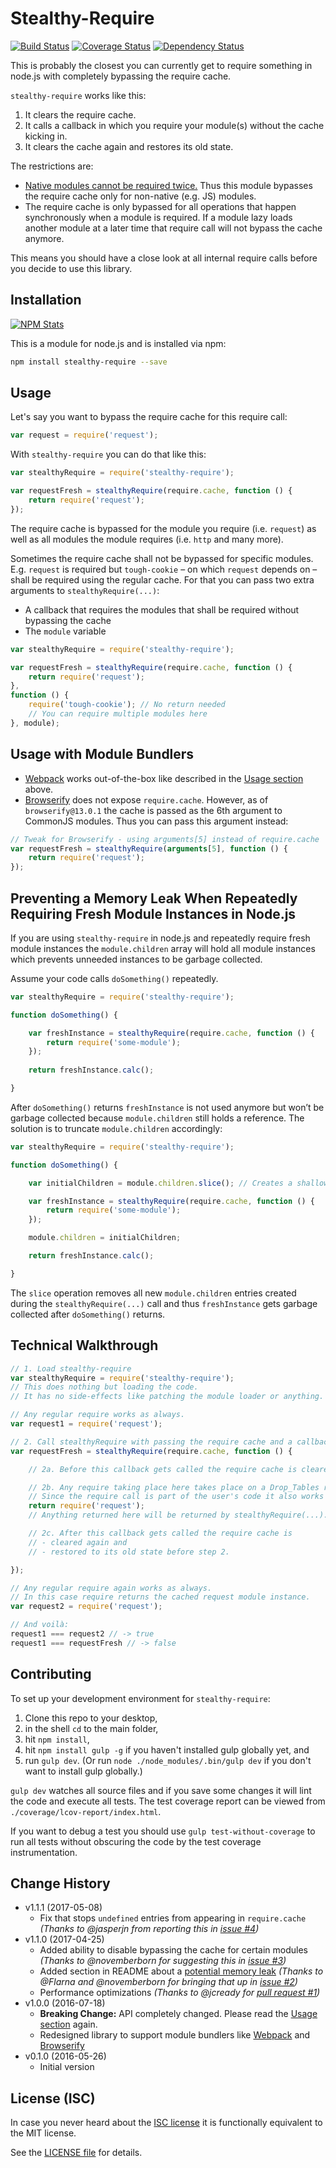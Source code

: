 # Stealthy-Require

[![Build Status](https://img.shields.io/travis/analog-nico/stealthy-require/master.svg?style=flat-square)](https://travis-ci.org/analog-nico/stealthy-require)
[![Coverage Status](https://img.shields.io/coveralls/analog-nico/stealthy-require.svg?style=flat-square)](https://coveralls.io/r/analog-nico/stealthy-require)
[![Dependency Status](https://img.shields.io/david/analog-nico/stealthy-require.svg?style=flat-square)](https://david-dm.org/analog-nico/stealthy-require)

This is probably the closest you can currently get to require something in node.js with completely bypassing the require cache.

`stealthy-require` works like this:

1. It clears the require cache.
2. It calls a callback in which you require your module(s) without the cache kicking in.
3. It clears the cache again and restores its old state.

The restrictions are:

- [Native modules cannot be required twice.](https://github.com/nodejs/node/issues/5016) Thus this module bypasses the require cache only for non-native (e.g. JS) modules.
- The require cache is only bypassed for all operations that happen synchronously when a module is required. If a module lazy loads another module at a later time that require call will not bypass the cache anymore.

This means you should have a close look at all internal require calls before you decide to use this library.

## Installation

[![NPM Stats](https://nodei.co/npm/stealthy-require.png?downloads=true)](https://npmjs.org/package/stealthy-require)

This is a module for node.js and is installed via npm:

``` bash
npm install stealthy-require --save
```

## Usage

Let's say you want to bypass the require cache for this require call:

``` js
var request = require('request');
```

With `stealthy-require` you can do that like this:

``` js
var stealthyRequire = require('stealthy-require');

var requestFresh = stealthyRequire(require.cache, function () {
    return require('request');
});
```

The require cache is bypassed for the module you require (i.e. `request`) as well as all modules the module requires (i.e. `http` and many more).

Sometimes the require cache shall not be bypassed for specific modules. E.g. `request` is required but `tough-cookie` – on which `request` depends on – shall be required using the regular cache. For that you can pass two extra arguments to `stealthyRequire(...)`:

- A callback that requires the modules that shall be required without bypassing the cache
- The `module` variable

``` js
var stealthyRequire = require('stealthy-require');

var requestFresh = stealthyRequire(require.cache, function () {
    return require('request');
},
function () {
    require('tough-cookie'); // No return needed
    // You can require multiple modules here
}, module);
```

## Usage with Module Bundlers

- [Webpack](https://webpack.github.io) works out-of-the-box like described in the [Usage section](#usage) above.
- [Browserify](http://browserify.org) does not expose `require.cache`. However, as of `browserify@13.0.1` the cache is passed as the 6th argument to CommonJS modules. Thus you can pass this argument instead:

``` js
// Tweak for Browserify - using arguments[5] instead of require.cache
var requestFresh = stealthyRequire(arguments[5], function () {
    return require('request');
});
```

## Preventing a Memory Leak When Repeatedly Requiring Fresh Module Instances in Node.js

If you are using `stealthy-require` in node.js and repeatedly require fresh module instances the `module.children` array will hold all module instances which prevents unneeded instances to be garbage collected.

Assume your code calls `doSomething()` repeatedly.

``` js
var stealthyRequire = require('stealthy-require');

function doSomething() {

    var freshInstance = stealthyRequire(require.cache, function () {
        return require('some-module');
    });
    
    return freshInstance.calc();

}
```

After `doSomething()` returns `freshInstance` is not used anymore but won’t be garbage collected because `module.children` still holds a reference. The solution is to truncate `module.children` accordingly:

``` js
var stealthyRequire = require('stealthy-require');

function doSomething() {

    var initialChildren = module.children.slice(); // Creates a shallow copy of the array

    var freshInstance = stealthyRequire(require.cache, function () {
        return require('some-module');
    });

    module.children = initialChildren;

    return freshInstance.calc();

}
```

The `slice` operation removes all new `module.children` entries created during the `stealthyRequire(...)` call and thus `freshInstance` gets garbage collected after `doSomething()` returns.


## Technical Walkthrough

``` js
// 1. Load stealthy-require
var stealthyRequire = require('stealthy-require');
// This does nothing but loading the code.
// It has no side-effects like patching the module loader or anything.

// Any regular require works as always.
var request1 = require('request');

// 2. Call stealthyRequire with passing the require cache and a callback.
var requestFresh = stealthyRequire(require.cache, function () {

    // 2a. Before this callback gets called the require cache is cleared.

    // 2b. Any require taking place here takes place on a Drop_Tables require cache.
    // Since the require call is part of the user's code it also works with module bundlers.
    return require('request');
    // Anything returned here will be returned by stealthyRequire(...).

    // 2c. After this callback gets called the require cache is
    // - cleared again and
    // - restored to its old state before step 2.

});

// Any regular require again works as always.
// In this case require returns the cached request module instance.
var request2 = require('request');

// And voilà:
request1 === request2 // -> true
request1 === requestFresh // -> false
```

## Contributing

To set up your development environment for `stealthy-require`:

1. Clone this repo to your desktop,
2. in the shell `cd` to the main folder,
3. hit `npm install`,
4. hit `npm install gulp -g` if you haven't installed gulp globally yet, and
5. run `gulp dev`. (Or run `node ./node_modules/.bin/gulp dev` if you don't want to install gulp globally.)

`gulp dev` watches all source files and if you save some changes it will lint the code and execute all tests. The test coverage report can be viewed from `./coverage/lcov-report/index.html`.

If you want to debug a test you should use `gulp test-without-coverage` to run all tests without obscuring the code by the test coverage instrumentation.

## Change History

- v1.1.1 (2017-05-08)
    - Fix that stops `undefined` entries from appearing in `require.cache` *(Thanks to @jasperjn from reporting this in [issue #4](https://github.com/analog-nico/stealthy-require/issues/4))*
- v1.1.0 (2017-04-25)
    - Added ability to disable bypassing the cache for certain modules *(Thanks to @novemberborn for suggesting this in [issue #3](https://github.com/analog-nico/stealthy-require/issues/3))*
    - Added section in README about a [potential memory leak](#preventing-a-memory-leak-when-repeatedly-requiring-fresh-module-instances-in-nodejs) *(Thanks to @Flarna and @novemberborn for bringing that up in [issue #2](https://github.com/analog-nico/stealthy-require/issues/2))*
    - Performance optimizations *(Thanks to @jcready for [pull request #1](https://github.com/analog-nico/stealthy-require/pull/1))*
- v1.0.0 (2016-07-18)
    - **Breaking Change:** API completely changed. Please read the [Usage section](#usage) again.
    - Redesigned library to support module bundlers like [Webpack](https://webpack.github.io) and [Browserify](http://browserify.org)
- v0.1.0 (2016-05-26)
    - Initial version

## License (ISC)

In case you never heard about the [ISC license](http://en.wikipedia.org/wiki/ISC_license) it is functionally equivalent to the MIT license.

See the [LICENSE file](LICENSE) for details.
